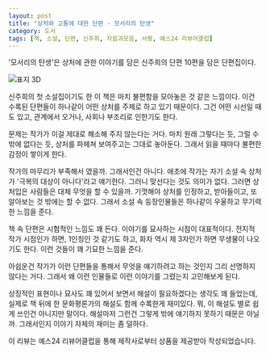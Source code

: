 ```yaml
---
layout: post
title: "상처와 고통에 대한 단편 - 모서리의 탄생"
category: 도서
tags: [책, 소설, 단편, 신주희, 자음과모음, 서평, 예스24 리뷰어클럽]
---
```


'모서리의 탄생'은
상처에 관한 이야기를 담은 신주희의 단편 10편을 담은 단편집이다.

![표지 3D](https://lh3.googleusercontent.com/CufxzKpQEOp1WMZbkcglhPZ36rOrGEBGNJgfHJkUaF-VYoa1A-NOqdIufQxAk5OgimuBdbagn69Hfw=s480)

신주희의 첫 소설집이기도 한 이 책은
마치 불편함을 모아놓은 것 같은 느낌이다.
이건 수록된 단편들이 하나같이 어떤 상처를 주제로 하고 있기 때문이다.
그건 어떤 시선일 때도 있고, 관계에서 오거나, 사회나 부조리로 인한기도 한다.

문제는 작가가 이걸 제대로 해소해 주지 않는다는 거다.
마치 원래 그렇다는 듯,
그럴 수 밖에 없다는 듯,
상처를 파헤쳐 보여주고는 그대로 놓아둔다.
그래서 읽을 때마다 불편한 감정이 쌓이게 한다.

작가의 마무리가 부족해서 였을까.
그래서인건 아니다.
애초에 작가는 자기 소설 속 상처가 '극복의 대상이 아니다'라고 얘기한다.
그러니 맞선다는 것도 의미가 없다.
그러면 상처입은 사람들은 대체 무엇을 할 수 있을까.
기껏해야 상처를 인정하고, 받아들이고, 또 알아보는 것 밖에는 할 수 없다.
그래서 소설 속 등장인물들은 하나같이 우울하고 무기력한 느낌을 준다.

책 속 단편은 시험적인 느낌도 꽤 든다.
이야기를 묘사하는 시점이 대표적이다.
전지적 작가 시점인가 하면,
1인칭인 것 같기도 하고,
화자 역시 제 3자인가 하면 무생물이 나오기도 한다.
이런 것들이 꽤 기묘한 느낌을 준다.

아쉽운건 작가가 이런 단편들을 통해서 무엇을 얘기하려고 하는 것인지
그리 선명하지 않다는 거다.
그래서 왜 이런 인물들로 이런 이야기를 그렸는지 고민해보게 된다.

상징적인 표현이나 묘사도 꽤 있어서 보면서 해설이 필요하겠다는 생각도 꽤 들었는데,
실제로 책 뒤에 한 문화평론가의 해설도 함께 수록한게 재미있다.
뭐, 이 해설도 별로 쉽게 쓰인건 아니지만 말이다.
해설마저 그런건 그렇게 밖에 얘기하지 못하기 때문은 아닐까.
그래서인지 이야기 자체의 재미는 좀 덜하다.



<div class="im im-info">
이 리뷰는 예스24 리뷰어클럽을 통해 제작사로부터 상품을 제공받아 작성되었습니다.
</div>
